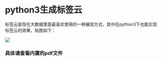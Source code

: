 # python3生成标签云

标签云是现在大数据里面最喜欢使用的一种展现方式，其中在python3下也能实现标签云的效果，贴图如下：

![](http://images2015.cnblogs.com/blog/996148/201609/996148-20160907175732644-1715309296.png)

### 具体请查看内置的pdf文件
